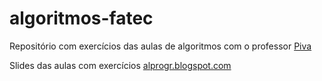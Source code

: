 # algoritmos-fatec
Repositório com exercícios das aulas de algoritmos com o professor [Piva](https://github.com/pivajr)

Slides das aulas com exercícios [alprogr.blogspot.com](https://alprogr.blogspot.com/)